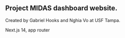 ## Project MIDAS dashboard website.
Created by Gabriel Hooks and Nghia Vo at USF Tampa.

Next.js 14, app router
